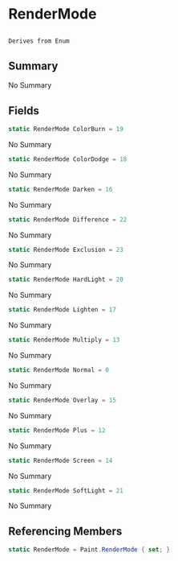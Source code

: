 # RenderMode

## 
```c#
Derives from Enum
```

## Summary

No Summary
## Fields

```c#
static RenderMode ColorBurn = 19
```
No Summary
```c#
static RenderMode ColorDodge = 18
```
No Summary
```c#
static RenderMode Darken = 16
```
No Summary
```c#
static RenderMode Difference = 22
```
No Summary
```c#
static RenderMode Exclusion = 23
```
No Summary
```c#
static RenderMode HardLight = 20
```
No Summary
```c#
static RenderMode Lighten = 17
```
No Summary
```c#
static RenderMode Multiply = 13
```
No Summary
```c#
static RenderMode Normal = 0
```
No Summary
```c#
static RenderMode Overlay = 15
```
No Summary
```c#
static RenderMode Plus = 12
```
No Summary
```c#
static RenderMode Screen = 14
```
No Summary
```c#
static RenderMode SoftLight = 21
```
No Summary
## Referencing Members

```c#
static RenderMode = Paint.RenderMode { set; } 
```
